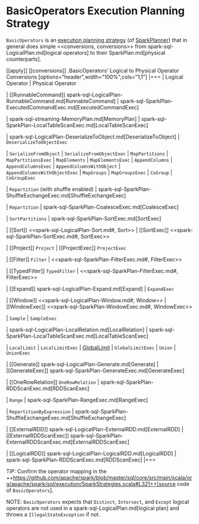 # BasicOperators Execution Planning Strategy

`BasicOperators` is an [execution planning strategy](SparkStrategy.md) (of [SparkPlanner](../SparkPlanner.md)) that in general does simple <<conversions, conversions>> from spark-sql-LogicalPlan.md[logical operators] to their SparkPlan.md[physical counterparts].

[[apply]]
[[conversions]]
.BasicOperators' Logical to Physical Operator Conversions
[options="header",width="100%",cols="1,1"]
|===
| Logical Operator
| Physical Operator

| [[RunnableCommand]] spark-sql-LogicalPlan-RunnableCommand.md[RunnableCommand]
| spark-sql-SparkPlan-ExecutedCommandExec.md[ExecutedCommandExec]

| spark-sql-streaming-MemoryPlan.md[MemoryPlan]
| spark-sql-SparkPlan-LocalTableScanExec.md[LocalTableScanExec]

| spark-sql-LogicalPlan-DeserializeToObject.md[DeserializeToObject]
| `DeserializeToObjectExec`

| `SerializeFromObject` | `SerializeFromObjectExec`
| `MapPartitions` | `MapPartitionsExec`
| `MapElements` | `MapElementsExec`
| `AppendColumns` | `AppendColumnsExec`
| `AppendColumnsWithObject` | `AppendColumnsWithObjectExec`
| `MapGroups` | `MapGroupsExec`
| `CoGroup` | `CoGroupExec`

| `Repartition` (with shuffle enabled)
| spark-sql-SparkPlan-ShuffleExchangeExec.md[ShuffleExchangeExec]

| `Repartition`
| spark-sql-SparkPlan-CoalesceExec.md[CoalesceExec]

| `SortPartitions` | spark-sql-SparkPlan-SortExec.md[SortExec]

| [[Sort]] <<spark-sql-LogicalPlan-Sort.md#, Sort>>
| [[SortExec]] <<spark-sql-SparkPlan-SortExec.md#, SortExec>>

| [[Project]] `Project`
| [[ProjectExec]] `ProjectExec`

| [[Filter]] `Filter`
| <<spark-sql-SparkPlan-FilterExec.md#, FilterExec>>

| [[TypedFilter]] `TypedFilter`
| <<spark-sql-SparkPlan-FilterExec.md#, FilterExec>>

| [[Expand]] spark-sql-LogicalPlan-Expand.md[Expand]
| `ExpandExec`

| [[Window]] <<spark-sql-LogicalPlan-Window.md#, Window>>
| [[WindowExec]] <<spark-sql-SparkPlan-WindowExec.md#, WindowExec>>

| `Sample`
| `SampleExec`

| spark-sql-LogicalPlan-LocalRelation.md[LocalRelation]
| spark-sql-SparkPlan-LocalTableScanExec.md[LocalTableScanExec]

| `LocalLimit` | `LocalLimitExec`
| [GlobalLimit](../logical-operators/GlobalLimit.md) | `GlobalLimitExec`
| `Union` | `UnionExec`

| [[Generate]] spark-sql-LogicalPlan-Generate.md[Generate]
| [[GenerateExec]] spark-sql-SparkPlan-GenerateExec.md[GenerateExec]

| [[OneRowRelation]] `OneRowRelation`
| spark-sql-SparkPlan-RDDScanExec.md[RDDScanExec]

| `Range`
| spark-sql-SparkPlan-RangeExec.md[RangeExec]

| `RepartitionByExpression`
| spark-sql-SparkPlan-ShuffleExchangeExec.md[ShuffleExchangeExec]

| [[ExternalRDD]] spark-sql-LogicalPlan-ExternalRDD.md[ExternalRDD]
| [[ExternalRDDScanExec]] spark-sql-SparkPlan-ExternalRDDScanExec.md[ExternalRDDScanExec]

| [[LogicalRDD]] spark-sql-LogicalPlan-LogicalRDD.md[LogicalRDD]
| spark-sql-SparkPlan-RDDScanExec.md[RDDScanExec]
|===

TIP: Confirm the operator mapping in the ++https://github.com/apache/spark/blob/master/sql/core/src/main/scala/org/apache/spark/sql/execution/SparkStrategies.scala#L321++[source code of `BasicOperators`].

NOTE: `BasicOperators` expects that `Distinct`, `Intersect`, and `Except` logical operators are not used in a spark-sql-LogicalPlan.md[logical plan] and throws a `IllegalStateException` if not.
